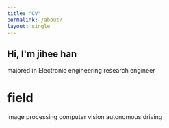 ```yaml
---
title: "CV"
permalink: /about/
layout: single
---
```


## Hi, I'm jihee han

majored in Electronic engineering
research engineer
# field
image processing
computer vision
autonomous driving
